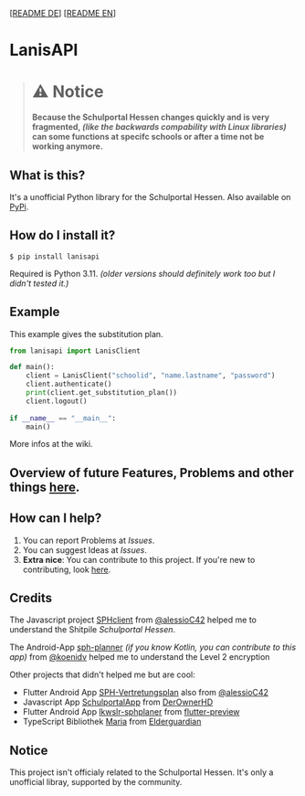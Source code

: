 [[README DE](https://github.com/kurwjan/LanisAPI/blob/master/README-DE.md)]  [[README EN](https://github.com/kurwjan/LanisAPI/blob/master/README.md)]

# LanisAPI

> # ⚠ Notice
> **Because the Schulportal Hessen changes quickly and is very fragmented, *(like the backwards compability with Linux libraries)* can some functions at specifc schools or after a time not be working anymore.**

## What is this?
It's a unofficial Python library for the Schulportal Hessen. Also available on [PyPi](https://pypi.org/project/lanisapi/).

## How do I install it?
```
$ pip install lanisapi
```
Required is Python 3.11. *(older versions should definitely work too but I didn't tested it.)*

## Example
This example gives the substitution plan.
```python
from lanisapi import LanisClient

def main():
    client = LanisClient("schoolid", "name.lastname", "password")
    client.authenticate()
    print(client.get_substitution_plan())
    client.logout()
    
if __name__ == "__main__":
    main()
```
More infos at the wiki.

## Overview of future Features, Problems and other things [here](https://github.com/users/kurwjan/projects/2).

## How can I help?
1. You can report Problems at *Issues*.
2. You can suggest Ideas at *Issues*.
3. **Extra nice**: You can contribute to this project. If you're new to contributing, look [here](https://docs.github.com/en/get-started/quickstart/contributing-to-projects).

## Credits
The Javascript project [SPHclient](https://github.com/alessioC42/SPHclient) from [@alessioC42](https://github.com/alessioC42) helped me to understand the Shitpile *Schulportal Hessen*.

The Android-App [sph-planner](https://github.com/koenidv/sph-planner) *(if you know Kotlin, you can contribute to this app)* from [@koenidv](https://github.com/koenidv) helped me to understand the Level 2 encryption

Other projects that didn't helped me but are cool:

* Flutter Android App [SPH-Vertretungsplan](https://github.com/alessioC42/SPH-vertretungsplan) also from [@alessioC42](https://github.com/alessioC42)
* Javascript App [SchulportalApp](https://github.com/DerOwnerHD/SchulportalApp) from [DerOwnerHD](https://github.com/DerOwnerHD)
* Flutter Android App [lkwslr-sphplaner](https://github.com/flutter-preview/lkwslr-sphplaner) from [flutter-preview](https://github.com/flutter-preview)
* TypeScript Bibliothek [Maria](https://github.com/elderguardian/maria) from [Elderguardian](https://github.com/elderguardian/)

## Notice
This project isn't officialy related to the Schulportal Hessen. It's only a unofficial libray, supported by the community.
